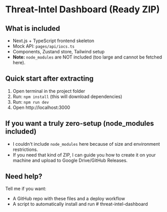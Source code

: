 # Threat-Intel Dashboard (Ready ZIP)

## What is included
- Next.js + TypeScript frontend skeleton
- Mock API: `pages/api/iocs.ts`
- Components, Zustand store, Tailwind setup
- **Note:** `node_modules` are NOT included (too large and cannot be fetched here).

## Quick start after extracting
1. Open terminal in the project folder
2. Run: `npm install`  (this will download dependencies)
3. Run: `npm run dev`
4. Open http://localhost:3000

## If you want a truly zero-setup (node_modules included)
- I couldn't include `node_modules` here because of size and environment restrictions.
- If you need that kind of ZIP, I can guide you how to create it on your machine and upload to Google Drive/GitHub Releases.

## Need help?
Tell me if you want:
- A GitHub repo with these files and a deploy workflow
- A script to automatically install and run
#   t h r e a t - i n t e l - d a s h b o a r d  
 
